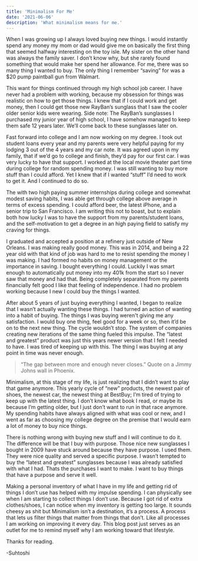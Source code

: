 ```yaml
---
title: 'Minimalism For Me'
date: '2021-06-06'
description: 'What minimalism means for me.'
---
```


When I was growing up I always loved buying new things. I would instantly spend any money my mom or dad would give me on basically the first thing that seemed halfway interesting on the toy isle. My sister on the other hand was always the family saver. I don’t know why, but she rarely found something that would make her spend her allowance. For me, there was so many thing I wanted to buy. The only thing I remember “saving” for was a $20 pump paintball gun from Walmart.

This want for things continued through my high school job career. I have never had a problem with working, because my obsession for things was realistic on how to get those things. I knew that if I could work and get money, then I could get those new RayBan’s sunglass that I saw the cooler older senior kids were wearing. Side note: The RayBan’s sunglasses I purchased my junior year of high school, I have somehow managed to keep them safe 12 years later. We’ll come back to these sunglasses later on.

Fast forward into college and I am now working on my degree. I took out student loans every year and my parents were very helpful paying for my lodging 3 out of the 4 years and my car note. It was agreed upon in my family, that if we’d go to college and finish, they’d pay for our first car. I was very lucky to have that support. I worked at the local movie theater part time during college for random spending money. I was still wanting to buy more stuff than I could afford. Yet I knew that if I wanted “stuff” I’d need to work to get it. And I continued to do so.

The with two high paying summer internships during college and somewhat modest saving habits, I was able get through college above average in terms of excess spending. I could afford beer, the latest iPhone, and a senior trip to San Francisco. I am writing this not to boast, but to explain both how lucky I was to have the support from my parents/student loans, and the self-motivation to get a degree in an high paying field to satisfy my craving for things.

I graduated and accepted a position at a refinery just outside of New Orleans. I was making really good money. This was in 2014, and being a 22 year old with that kind of job was hard to me to resist spending the money I was making. I had formed no habits on money management or the importance in saving. I bought everything I could. Luckily I was smart enough to automatically put money into my 401k from the start so I never saw that money and had that. Being completely separated from my parents financially felt good I like that feeling of independence. I had no problem working because I new I could buy the things I wanted.

After about 5 years of just buying everything I wanted, I began to realize that I wasn’t actually wanting these things. I had turned an action of wanting into a habit of buying. The things I was buying weren't giving me any satisfaction. I would buy one thing, feel good for a week or so, then it’d be on to the next new thing. The cycle wouldn’t stop. The system of companies creating new iterations of the same thing fueled this impulse. The “latest and greatest” product was just this years newer version that I felt I needed to have. I was tired of keeping up with this. The thing I was buying at any point in time was never enough.

>“The gap between more and enough never closes.”
> Quote on a Jimmy Johns wall in Phoenix.

Minimalism, at this stage of my life, is just realizing that I didn’t want to play that game anymore. This yearly cycle of “new” products, the newest pair of shoes, the newest car, the newest thing at BestBuy; I’m tired of trying to keep up with the latest thing. I don’t know what book I read, or maybe its because I’m getting older, but I just don’t want to run in that race anymore. My spending habits have always aligned with what was cool or new, and I went as far as choosing my college degree on the premise that I would earn a lot of money to buy nice things.

There is nothing wrong with buying new stuff and I will continue to do it. The difference will be that I buy with purpose. Those nice new sunglasses I bought in 2009 have stuck around because they have purpose. I used them. They were nice quality and served a specific purpose. I wasn’t tempted to buy the “latest and greatest” sunglasses because I was already satisfied with what I had. Thats the purchases I want to make. I want to buy things that have a purpose and serve it well.

Making a personal inventory of what I have in my life and getting rid of things I don’t use has helped with my impulse spending. I can physically see when I am starting to collect things I don’t use. Because I got rid of extra clothes/shoes, I can notice when my inventory is getting too large. It sounds cheesy as shit but Minimalism isn’t a destination, it’s a process. A process that lets us filter things that matter from things that don’t. Like all processes I am working on improving it every day. This blog post just serves as an outlet for me to remind myself why I am working toward that lifestyle.

Thanks for reading.

-Suhtoshi